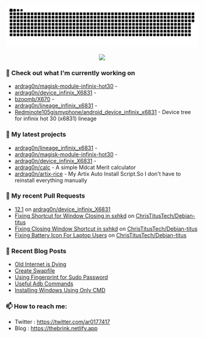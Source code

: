 <img src="https://raw.githubusercontent.com/ardrag0n/ardrag0n/output/github-contribution-grid-snake.svg" />
<p align="center"><a href="https://github.com/ardrag0n">
  <img align="center" src="https://github-readme-stats.vercel.app/api?username=ardrag0n&show_icons=true&theme=transparent&hide=contribs" />
</a></p>


### 👷 Check out what I'm currently working on

- [ardrag0n/magisk-module-infinix-hot30](https://github.com/ardrag0n/magisk-module-infinix-hot30) - 
- [ardrag0n/device_infinix_X6831](https://github.com/ardrag0n/device_infinix_X6831) - 
- [bzoomb/X670](https://github.com/bzoomb/X670) - 
- [ardrag0n/lineage_infinix_x6831](https://github.com/ardrag0n/lineage_infinix_x6831) - 
- [Redminote105gismyphone/android_device_infinix_x6831](https://github.com/Redminote105gismyphone/android_device_infinix_x6831) - Device tree for infinix hot 30 (x6831) lineage
### 🌱 My latest projects

- [ardrag0n/lineage_infinix_x6831](https://github.com/ardrag0n/lineage_infinix_x6831) - 
- [ardrag0n/magisk-module-infinix-hot30](https://github.com/ardrag0n/magisk-module-infinix-hot30) - 
- [ardrag0n/device_infinix_X6831](https://github.com/ardrag0n/device_infinix_X6831) - 
- [ardrag0n/calc](https://github.com/ardrag0n/calc) - A simple Mdcat Merit calculator
- [ardrag0n/artix-rice](https://github.com/ardrag0n/artix-rice) - My Artix Auto Install Script.So I don&#39;t have to reinstall everything manually
### 🔨 My recent Pull Requests

- [12.1](https://github.com/ardrag0n/device_infinix_X6831/pull/1) on [ardrag0n/device_infinix_X6831](https://github.com/ardrag0n/device_infinix_X6831)
- [Fixing Shortcut for Window Closing in sxhkd](https://github.com/ChrisTitusTech/Debian-titus/pull/40) on [ChrisTitusTech/Debian-titus](https://github.com/ChrisTitusTech/Debian-titus)
- [Fixing Closing Window Shortcut in sxhkd](https://github.com/ChrisTitusTech/Debian-titus/pull/39) on [ChrisTitusTech/Debian-titus](https://github.com/ChrisTitusTech/Debian-titus)
- [Fixing Battery Icon For Laptop Users](https://github.com/ChrisTitusTech/Debian-titus/pull/37) on [ChrisTitusTech/Debian-titus](https://github.com/ChrisTitusTech/Debian-titus)
### 📰 Recent Blog Posts

- [Old Internet is Dying](https://thebrink.netlify.app/old-internet-is-dying/)
- [Create Swapfile](https://thebrink.netlify.app/create-swapfile/)
- [Using Fingerprint for Sudo Password](https://thebrink.netlify.app/using-fingerprint-for-sudo-password/)
- [Useful Adb Commands](https://thebrink.netlify.app/adb-tricks/)
- [Installing Windows Using Only CMD](https://thebrink.netlify.app/shenanigan-free-windows-installation/)
### 📫 How to reach me:
  - Twitter   : <https://twitter.com/ar0177417>
  - Blog   : <https://thebrink.netlify.app>
